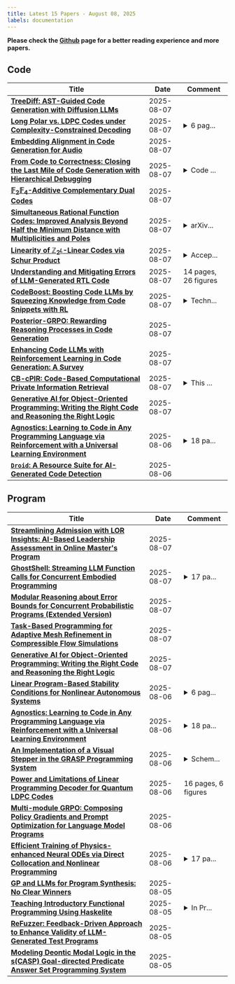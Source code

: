 ```yaml
---
title: Latest 15 Papers - August 08, 2025
labels: documentation
---
```

**Please check the [Github](https://github.com/zezhishao/MTS_Daily_ArXiv) page for a better reading experience and more papers.**

## Code
| **Title** | **Date** | **Comment** |
| --- | --- | --- |
| **[TreeDiff: AST-Guided Code Generation with Diffusion LLMs](http://arxiv.org/abs/2508.01473v2)** | 2025-08-07 |  |
| **[Long Polar vs. LDPC Codes under Complexity-Constrained Decoding](http://arxiv.org/abs/2508.05485v1)** | 2025-08-07 | <details><summary>6 pag...</summary><p>6 pages, 2 figures, submitted to IEEE for possible publication</p></details> |
| **[Embedding Alignment in Code Generation for Audio](http://arxiv.org/abs/2508.05473v1)** | 2025-08-07 |  |
| **[From Code to Correctness: Closing the Last Mile of Code Generation with Hierarchical Debugging](http://arxiv.org/abs/2410.01215v3)** | 2025-08-07 | <details><summary>Code ...</summary><p>Code and data available at https://github.com/YerbaPage/MGDebugger</p></details> |
| **[$\mathbb{F}_{2}\mathbb{F}_{4}$-Additive Complementary Dual Codes](http://arxiv.org/abs/2508.05317v1)** | 2025-08-07 |  |
| **[Simultaneous Rational Function Codes: Improved Analysis Beyond Half the Minimum Distance with Multiplicities and Poles](http://arxiv.org/abs/2508.05284v1)** | 2025-08-07 | <details><summary>arXiv...</summary><p>arXiv admin note: substantial text overlap with arXiv:2504.08472</p></details> |
| **[Linearity of $\mathbb{Z}_{2^L}$-Linear Codes via Schur Product](http://arxiv.org/abs/2309.12291v4)** | 2025-08-07 | <details><summary>Accep...</summary><p>Accepted for publication in Designs, Codes and Cryptography</p></details> |
| **[Understanding and Mitigating Errors of LLM-Generated RTL Code](http://arxiv.org/abs/2508.05266v1)** | 2025-08-07 | 14 pages, 26 figures |
| **[CodeBoost: Boosting Code LLMs by Squeezing Knowledge from Code Snippets with RL](http://arxiv.org/abs/2508.05242v1)** | 2025-08-07 | <details><summary>Techn...</summary><p>Technical report. Project page: https://github.com/sijieaaa/CodeBoost</p></details> |
| **[Posterior-GRPO: Rewarding Reasoning Processes in Code Generation](http://arxiv.org/abs/2508.05170v1)** | 2025-08-07 |  |
| **[Enhancing Code LLMs with Reinforcement Learning in Code Generation: A Survey](http://arxiv.org/abs/2412.20367v5)** | 2025-08-07 |  |
| **[CB-cPIR: Code-Based Computational Private Information Retrieval](http://arxiv.org/abs/2505.03407v2)** | 2025-08-07 | <details><summary>This ...</summary><p>This paper builds on the work done in arXiv: 2402.02871v1 (IEEE ISIT24) and arXiv: 2001.07049 (IEEE ISIT20) Remark 6. briefly outlines a fix to a new attack, this paper will soon be updated to reflect the changes to the scheme</p></details> |
| **[Generative AI for Object-Oriented Programming: Writing the Right Code and Reasoning the Right Logic](http://arxiv.org/abs/2508.05005v1)** | 2025-08-07 |  |
| **[Agnostics: Learning to Code in Any Programming Language via Reinforcement with a Universal Learning Environment](http://arxiv.org/abs/2508.04865v1)** | 2025-08-06 | <details><summary>18 pa...</summary><p>18 pages, 19 figures. For artifacts, see https://agnostics.abgru.me</p></details> |
| **[$\texttt{Droid}$: A Resource Suite for AI-Generated Code Detection](http://arxiv.org/abs/2507.10583v3)** | 2025-08-06 |  |

## Program
| **Title** | **Date** | **Comment** |
| --- | --- | --- |
| **[Streamlining Admission with LOR Insights: AI-Based Leadership Assessment in Online Master's Program](http://arxiv.org/abs/2508.05513v1)** | 2025-08-07 |  |
| **[GhostShell: Streaming LLM Function Calls for Concurrent Embodied Programming](http://arxiv.org/abs/2508.05298v1)** | 2025-08-07 | <details><summary>17 pa...</summary><p>17 pages, 5 figures, conference</p></details> |
| **[Modular Reasoning about Error Bounds for Concurrent Probabilistic Programs (Extended Version)](http://arxiv.org/abs/2503.04512v3)** | 2025-08-07 |  |
| **[Task-Based Programming for Adaptive Mesh Refinement in Compressible Flow Simulations](http://arxiv.org/abs/2508.05020v1)** | 2025-08-07 |  |
| **[Generative AI for Object-Oriented Programming: Writing the Right Code and Reasoning the Right Logic](http://arxiv.org/abs/2508.05005v1)** | 2025-08-07 |  |
| **[Linear Program-Based Stability Conditions for Nonlinear Autonomous Systems](http://arxiv.org/abs/2508.04871v1)** | 2025-08-06 | <details><summary>6 pag...</summary><p>6 pages. Submitted to NOLCOS'2025</p></details> |
| **[Agnostics: Learning to Code in Any Programming Language via Reinforcement with a Universal Learning Environment](http://arxiv.org/abs/2508.04865v1)** | 2025-08-06 | <details><summary>18 pa...</summary><p>18 pages, 19 figures. For artifacts, see https://agnostics.abgru.me</p></details> |
| **[An Implementation of a Visual Stepper in the GRASP Programming System](http://arxiv.org/abs/2508.04859v1)** | 2025-08-06 | <details><summary>Schem...</summary><p>Scheme Workshop 2024 (ICFP), 23 pages</p></details> |
| **[Power and Limitations of Linear Programming Decoder for Quantum LDPC Codes](http://arxiv.org/abs/2508.04769v1)** | 2025-08-06 | 16 pages, 6 figures |
| **[Multi-module GRPO: Composing Policy Gradients and Prompt Optimization for Language Model Programs](http://arxiv.org/abs/2508.04660v1)** | 2025-08-06 |  |
| **[Efficient Training of Physics-enhanced Neural ODEs via Direct Collocation and Nonlinear Programming](http://arxiv.org/abs/2505.03552v2)** | 2025-08-06 | <details><summary>17 pa...</summary><p>17 pages, 10 figures, accepted to 16th International Modelica & FMI Conference</p></details> |
| **[GP and LLMs for Program Synthesis: No Clear Winners](http://arxiv.org/abs/2508.03966v1)** | 2025-08-05 |  |
| **[Teaching Introductory Functional Programming Using Haskelite](http://arxiv.org/abs/2508.03640v1)** | 2025-08-05 | <details><summary>In Pr...</summary><p>In Proceedings TFPiE 2025, arXiv:2508.02305</p></details> |
| **[ReFuzzer: Feedback-Driven Approach to Enhance Validity of LLM-Generated Test Programs](http://arxiv.org/abs/2508.03603v1)** | 2025-08-05 |  |
| **[Modeling Deontic Modal Logic in the s(CASP) Goal-directed Predicate Answer Set Programming System](http://arxiv.org/abs/2507.05519v5)** | 2025-08-05 |  |

